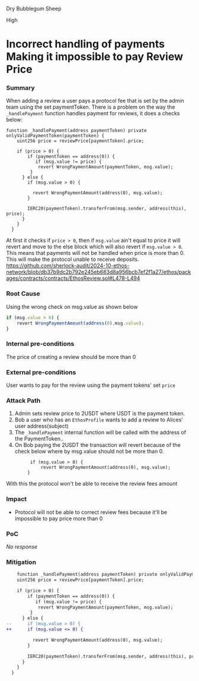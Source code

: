 Dry Bubblegum Sheep

High

# Incorrect handling of payments Making it impossible to pay Review Price

### Summary

When adding a review a user pays a protocol fee that is set by the admin team using the set paymentToken. There is a problem on the way the `_handlePayment`  function handles payment for reviews, it does a checks below:

```solidity 
function _handlePayment(address paymentToken) private onlyValidPaymentToken(paymentToken) {
    uint256 price = reviewPrice[paymentToken].price;

    if (price > 0) {
        if (paymentToken == address(0)) {
           if (msg.value != price) {
            revert WrongPaymentAmount(paymentToken, msg.value);
         }
      } else {
        if (msg.value > 0) {

          revert WrongPaymentAmount(address(0), msg.value);
        }

        IERC20(paymentToken).transferFrom(msg.sender, address(this), price);
      }
    }
  }

```
At first it checks if `price > 0`, then if `msg.value` ain't equal to price it will revert and move to the else block which will also revert if `msg.value > 0`. This means that payments will not be handled when price is more than 0.  This will make the protocol unable to receive deposits.
https://github.com/sherlock-audit/2024-10-ethos-network/blob/db37b9dc2b792e245eb683d8a956bcb7ef2f1a27/ethos/packages/contracts/contracts/EthosReview.sol#L478-L494

### Root Cause

Using the wrong check on msg.value as shown below
```javascript
if (msg.value > 0) {
    revert WrongPaymentAmount(address(0),msg.value);
}
```

### Internal pre-conditions

The price of creating a review should be more than 0


### External pre-conditions

User wants to pay for the review using the payment tokens' set `price`

### Attack Path

1. Admin sets review price to 2USDT where USDT is the payment token.
2. Bob a user who has an `EthosProfile` wants to add a review to Alices' user address(subject) 
3. The `_handlePayment` internal function will be called with the address of the PaymentToken..
4. On Bob paying the 2USDT the transaction will revert because of the check below where by msg.value should not be more than 0.
```solidity
         if (msg.value > 0) {
             revert WrongPaymentAmount(address(0), msg.value);
        }

```
With this the protocol won't be able to receive the review fees amount


### Impact

- Protocol will not be able to correct review fees because it'll be impossible to pay price more than 0

### PoC

_No response_

### Mitigation

```diff
    function _handlePayment(address paymentToken) private onlyValidPaymentToken(paymentToken) {
    uint256 price = reviewPrice[paymentToken].price;

    if (price > 0) {
        if (paymentToken == address(0)) {
           if (msg.value != price) {
            revert WrongPaymentAmount(paymentToken, msg.value);
         }
      } else {
--      if (msg.value > 0) {
++      if (msg.value <= 0) {

          revert WrongPaymentAmount(address(0), msg.value);
        }

        IERC20(paymentToken).transferFrom(msg.sender, address(this), price);
      }
    }
  }

```